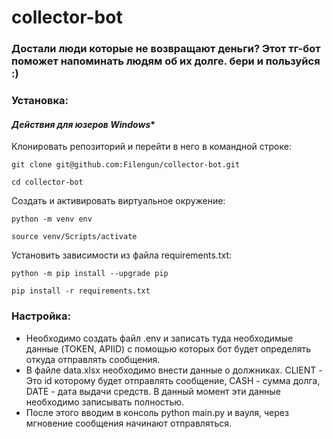 # collector-bot
### Достали люди которые не возвращают деньги? Этот тг-бот поможет напоминать людям об их долге. бери и пользуйся :)

### Установка:
#### *Действия для юзеров Windows**

Клонировать репозиторий и перейти в него в командной строке:
```
git clone git@github.com:Filengun/collector-bot.git
```
```
cd collector-bot
```
Cоздать и активировать виртуальное окружение:
```
python -m venv env
```
```
source venv/Scripts/activate
```
Установить зависимости из файла requirements.txt:
```
python -m pip install --upgrade pip
```
```
pip install -r requirements.txt
```
### Настройка:
- Необходимо создать файл .env и записать туда необходимые данные (TOKEN, APIID) с помощью которых бот будет определять откуда отправлять сообщения.
- В файле data.xlsx необходимо внести данные о должниках. CLIENT - Это id которому будет отправлять сообщение, CASH - сумма долга, DATE - дата выдачи средств. В данный момент эти данные необходимо записывать полностью.
- После этого вводим в консоль python main.py и вауля, через мгновение сообщения начинают отправляться.

